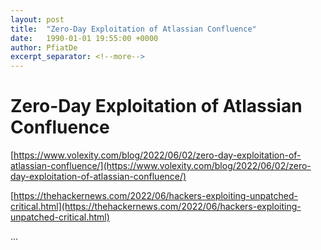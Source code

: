 ```yaml
---
layout: post
title:  "Zero-Day Exploitation of Atlassian Confluence"
date:   1990-01-01 19:55:00 +0000
author: PfiatDe
excerpt_separator: <!--more-->
---
```


# Zero-Day Exploitation of Atlassian Confluence

[https://www.volexity.com/blog/2022/06/02/zero-day-exploitation-of-atlassian-confluence/](https://www.volexity.com/blog/2022/06/02/zero-day-exploitation-of-atlassian-confluence/)

[https://thehackernews.com/2022/06/hackers-exploiting-unpatched-critical.html](https://thehackernews.com/2022/06/hackers-exploiting-unpatched-critical.html)

...
<!--more-->
